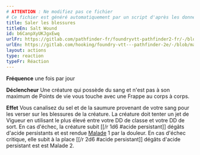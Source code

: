 ```yaml
---
# ATTENTION : Ne modifiez pas ce fichier
# Ce fichier est généré automatiquement par un script d'après les données du module Foundry VTT officiel et de sa traduction
title: Saler les blessures
titleEn: Salt Wound
id: b6CanpXyUKJgxEwq
urlFr: https://gitlab.com/pathfinder-fr/foundryvtt-pathfinder2-fr/-/blob/master/data/actions/b6CanpXyUKJgxEwq.htm
urlEn: https://gitlab.com/hooking/foundry-vtt---pathfinder-2e/-/blob/master/packs/data/actions.db/salt-wound.json
layout: actions
type: reaction
typeFr: Réaction
---
```

**Fréquence** une fois par jour

**Déclencheur** Une créature qui possède du sang et n'est pas à son maximum de Points de vie vous touche avec une Frappe au corps à corps.

**Effet** Vous canalisez du sel et de la saumure provenant de votre sang pour les verser sur les blessures de la créature. La créature doit tenter un jet de Vigueur en utilisant le plus élevé entre votre DD de classe et votre DD de sort. En cas d'échec, la créature subit [[/r 1d6 #acide persistant]] dégâts d'acide persistants et est rendue [Malade](../conditions/malade.md) 1 par la douleur. En cas d'échec critique, elle subit à la place [[/r 2d6 #acide persistant]] dégâts d'acide persistant est est Malade 2.
